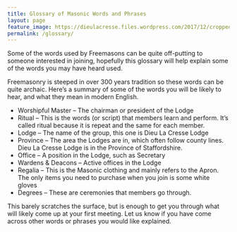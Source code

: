 ```yaml
---
title: Glossary of Masonic Words and Phrases
layout: page
feature_image: https://dieulacresse.files.wordpress.com/2017/12/cropped-bg-img-5.jpg
permalink: /glossary/
---
```


Some of the words used by Freemasons can be quite off-putting to someone interested in joining, hopefully this glossary will help explain some of the words you may have heard used.

Freemasonry is steeped in over 300 years tradition so these words can be quite archaic. Here’s a summary of some of the words you will be likely to hear, and what they mean in modern English.

- Worshipful Master – The chairman or president of the Lodge
- Ritual – This is the words (or script) that members learn and perform. It’s called ritual because it is repeat and the same for each member.
- Lodge – The name of the group, this one is Dieu La Cresse Lodge
- Province – The area the Lodges are in, which often follow county lines. Dieu La Cresse Lodge is in the Province of Staffordshire.
- Office – A position in the Lodge, such as Secretary
- Wardens & Deacons – Active offices in the Lodge
- Regalia – This is the Masonic clothing and mainly refers to the Apron. The only items you need to purchase when you join is some white gloves
- Degrees – These are ceremonies that members go through.

This barely scratches the surface, but is enough to get you through what will likely come up at your first meeting. Let us know if you have come across other words or phrases you would like explained.